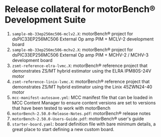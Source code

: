 # Release collateral for motorBench&reg; Development Suite

1. `sample-mb-33ep256mc506-mclv2.X`: motorBench&reg; project for dsPIC33EP256MC506 External Op amp PIM + MCLV-2 development board
2. `sample-mb-33ep256mc506-mchv2.X`: motorBench&reg; project for dsPIC33EP256MC506 External Op amp PIM + MCHV-2 / MCHV-3 development board
3. `zsmt-reference-elra-lvmc.X`: motorBench&reg; reference project that demonstrates ZS/MT hybrid estimator using the ELRA IPM80S-24V motor
4. `zsmt-reference-linix-lvmc.X`: motorBench&reg; reference project that demonstrates ZS/MT hybrid estimator using the Linix 45ZWN24-40 motor
5. `mcc-manifest-autosave.yml`: MCC manifest file that can be loaded in MCC Content Manager to ensure content versions are set to versions that have been tested to work with motorBench
6. `motorBench-2.50.0-Release-Notes.pdf`: motorBench&reg; release notes
7. `motorBench-2.50.0-Users-Guide.pdf`: motorBench&reg; user's guide
8. `starter-board.yaml`: board definition file with bare minimum details, a great place to start defining a new custom board.
